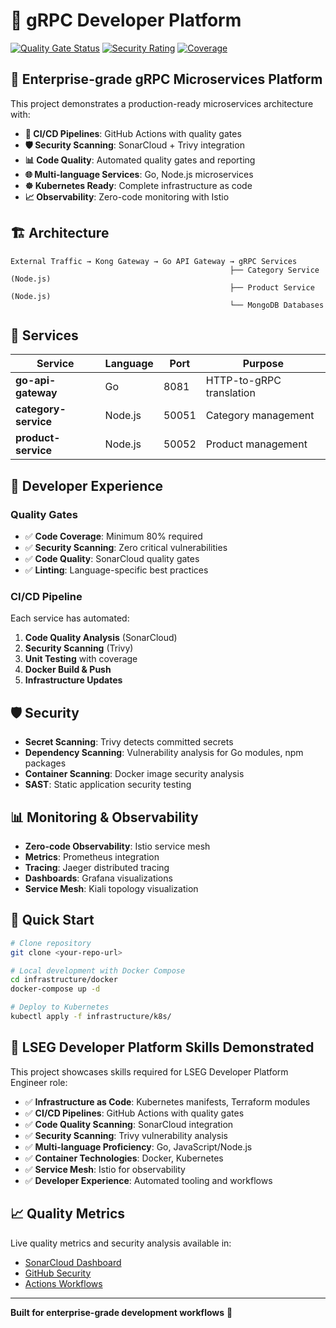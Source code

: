 # 🚀 gRPC Developer Platform

[![Quality Gate Status](https://sonarcloud.io/api/project_badges/measure?project=grpc-platform-go-api-gateway&metric=alert_status)](https://sonarcloud.io/summary/new_code?id=grpc-platform-go-api-gateway)
[![Security Rating](https://sonarcloud.io/api/project_badges/measure?project=grpc-platform-go-api-gateway&metric=security_rating)](https://sonarcloud.io/summary/new_code?id=grpc-platform-go-api-gateway)
[![Coverage](https://sonarcloud.io/api/project_badges/measure?project=grpc-platform-go-api-gateway&metric=coverage)](https://sonarcloud.io/summary/new_code?id=grpc-platform-go-api-gateway)

## 🎯 Enterprise-grade gRPC Microservices Platform

This project demonstrates a production-ready microservices architecture with:

- **🔄 CI/CD Pipelines**: GitHub Actions with quality gates
- **🛡️ Security Scanning**: SonarCloud + Trivy integration  
- **📊 Code Quality**: Automated quality gates and reporting
- **🌐 Multi-language Services**: Go, Node.js microservices
- **☸️ Kubernetes Ready**: Complete infrastructure as code
- **📈 Observability**: Zero-code monitoring with Istio

## 🏗️ Architecture

```
External Traffic → Kong Gateway → Go API Gateway → gRPC Services
                                                 ├── Category Service (Node.js)
                                                 ├── Product Service (Node.js)
                                                 └── MongoDB Databases
```

## 🚀 Services

| Service | Language | Port | Purpose |
|---------|----------|------|---------|
| **go-api-gateway** | Go | 8081 | HTTP-to-gRPC translation |
| **category-service** | Node.js | 50051 | Category management |
| **product-service** | Node.js | 50052 | Product management |

## 🔧 Developer Experience

### **Quality Gates**
- ✅ **Code Coverage**: Minimum 80% required
- ✅ **Security Scanning**: Zero critical vulnerabilities
- ✅ **Code Quality**: SonarCloud quality gates
- ✅ **Linting**: Language-specific best practices

### **CI/CD Pipeline**
Each service has automated:
1. **Code Quality Analysis** (SonarCloud)
2. **Security Scanning** (Trivy)
3. **Unit Testing** with coverage
4. **Docker Build & Push**
5. **Infrastructure Updates**

## 🛡️ Security

- **Secret Scanning**: Trivy detects committed secrets
- **Dependency Scanning**: Vulnerability analysis for Go modules, npm packages
- **Container Scanning**: Docker image security analysis
- **SAST**: Static application security testing

## 📊 Monitoring & Observability

- **Zero-code Observability**: Istio service mesh
- **Metrics**: Prometheus integration
- **Tracing**: Jaeger distributed tracing
- **Dashboards**: Grafana visualizations
- **Service Mesh**: Kiali topology visualization

## 🚀 Quick Start

```bash
# Clone repository
git clone <your-repo-url>

# Local development with Docker Compose
cd infrastructure/docker
docker-compose up -d

# Deploy to Kubernetes
kubectl apply -f infrastructure/k8s/
```

## 🎯 LSEG Developer Platform Skills Demonstrated

This project showcases skills required for LSEG Developer Platform Engineer role:

- ✅ **Infrastructure as Code**: Kubernetes manifests, Terraform modules
- ✅ **CI/CD Pipelines**: GitHub Actions with quality gates
- ✅ **Code Quality Scanning**: SonarCloud integration
- ✅ **Security Scanning**: Trivy vulnerability analysis  
- ✅ **Multi-language Proficiency**: Go, JavaScript/Node.js
- ✅ **Container Technologies**: Docker, Kubernetes
- ✅ **Service Mesh**: Istio for observability
- ✅ **Developer Experience**: Automated tooling and workflows

## 📈 Quality Metrics

Live quality metrics and security analysis available in:
- [SonarCloud Dashboard](https://sonarcloud.io/organizations/YOUR_ORG)
- [GitHub Security](../../security)
- [Actions Workflows](../../actions)

---

**Built for enterprise-grade development workflows** 🚀